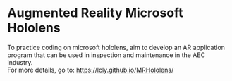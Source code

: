 # Augmented Reality Microsoft Hololens
To practice coding on microsoft hololens, aim to develop an AR application program that can be used in inspection and maintenance in the AEC industry.
<br>
For more details, go to: https://lcly.github.io/MRHololens/
